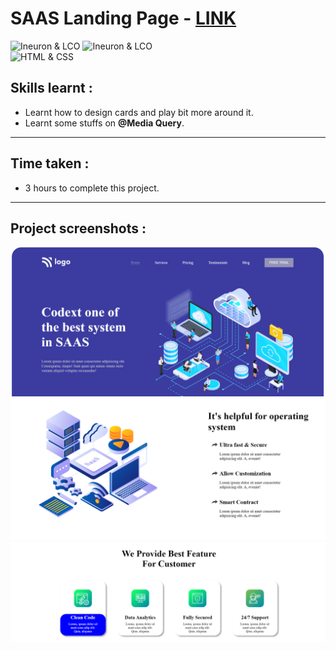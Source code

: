 # SAAS Landing Page - [LINK](https://saas-13-landing-page.netlify.app/)
![Ineuron & LCO](https://img.shields.io/badge/Ineuron-LCO-brightgreen) 
![Ineuron & LCO](https://img.shields.io/badge/Hitesh%20Choudhary-Full--stack--JS--bootcamp-brightgreen)
<br>
![HTML & CSS](https://img.shields.io/badge/HTML-CSS-yellowgreen)

## Skills learnt :
- Learnt how to design cards and play bit more around it.
- Learnt some stuffs on **@Media Query**.
***
## Time taken : 
- 3 hours to complete this project.
***
## Project screenshots :
![Project-13/SAAS-landing-page](./Projects-SS/SAAS-hero.PNG)
![Project-13/SAAS-landing-page](./Projects-SS/SS-2.PNG)
![Project-13/SAAS-landing-page](./Projects-SS/Cards-SS.PNG)